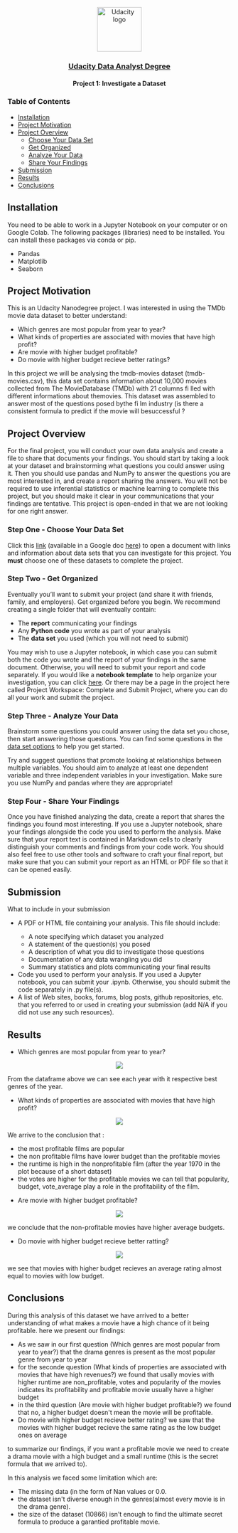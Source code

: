 <p align="center">
  <a href="https://www.udacity.com/">
    <img src='https://course_report_production.s3.amazonaws.com/rich/rich_files/rich_files/5511/s300/udacity-logo.png' alt="Udacity logo" width = 100px>
   </a>
</p>
<h3 align="center"><a href='https://www.udacity.com/course/data-analyst-nanodegree--nd002'> Udacity Data Analyst Degree </a></h3>
<h4 align="center">Project 1: Investigate a Dataset</h4>

### Table of Contents

- [Installation](#installation)
- [Project Motivation](#motivation)
- [Project Overview](#project_overview)
  - [Choose Your Data Set](#cyds)
  - [Get Organized](#go)
  - [Analyze Your Data](#ad)
  - [Share Your Findings](#sf)
- [Submission](#sb)
- [Results](#results)
- [Conclusions](#conclusion)

## Installation <a name="installation"></a>

You need to be able to work in a Jupyter Notebook on your computer or on Google Colab. The following packages (libraries) need to be installed. You can install these packages via conda or pip.

- Pandas
- Matplotlib
- Seaborn

## Project Motivation <a name="motivation"></a>

This is an Udacity Nanodegree project. I was interested in using the TMDb movie data dataset to better understand: </br>
- Which genres are most popular from year to year?
- What kinds of properties are associated with movies that have high profit?
- Are movie with higher budget profitable?
- Do movie with higher budget recieve better ratings?

In this project we will be analysing the tmdb-movies dataset (tmdb-movies.csv), this data set contains information about 10,000 movies collected from The MovieDatabase (TMDb) with 21 columns fi lled with different informations about themovies. This dataset was assembled to answer most of the questions posed bythe fi lm industry (is there a consistent formula to predict if the movie will besuccessful ?

## Project Overview <a name="project_overview"></a>
For the final project, you will conduct your own data analysis and create a file to share that documents your findings. You should start by taking a look at your dataset and brainstorming what questions you could answer using it. Then you should use pandas and NumPy to answer the questions you are most interested in, and create a report sharing the answers. You will not be required to use inferential statistics or machine learning to complete this project, but you should make it clear in your communications that your findings are tentative. This project is open-ended in that we are not looking for one right answer.

### Step One - Choose Your Data Set <a name="cyds"></a>

Click this [link](https://s3.amazonaws.com/video.udacity-data.com/topher/2018/July/5b57919a_data-set-options/data-set-options.pdf) (available in a Google doc [here](https://docs.google.com/document/d/e/2PACX-1vTlVmknRRnfy_4eTrjw5hYGaiQim5ctr9naaRd4V9du2B5bxpd8FEH3KtDgp8qVekw7Cj1GLk1IXdZi/pub?embedded=True)) to open a document with links and information about data sets that you can investigate for this project. You <strong>must</strong> choose one of these datasets to complete the project.

### Step Two - Get Organized <a name="go"></a>

Eventually you’ll want to submit your project (and share it with friends, family, and employers). Get organized before you begin. We recommend creating a single folder that will eventually contain:
<ul>
    <li>The <strong>report</strong> communicating your findings</li>
    <li>Any <strong>Python code</strong> you wrote as part of your analysis</li>
    <li>The <strong>data set</strong> you used (which you will not need to submit)</li>
</ul>
You may wish to use a Jupyter notebook, in which case you can submit both the code you wrote and the report of your findings in the same document. Otherwise, you will need to submit your report and code separately. If you would like a <strong>notebook template</strong> to help organize your investigation, you can click <a href="https://s3.amazonaws.com/video.udacity-data.com/topher/2018/April/5ac7a08a_investigate-a-dataset-template.ipynb/investigate-a-dataset-template.ipynb.zip">here</a>. Or there may be a page in the project here called Project Workspace: Complete and Submit Project, where you can do all your work and submit the project.

### Step Three - Analyze Your Data <a name="ad"></a>

Brainstorm some questions you could answer using the data set you chose, then start answering those questions. You can find some questions in the [data set options](https://s3.amazonaws.com/video.udacity-data.com/topher/2018/July/5b57919a_data-set-options/data-set-options.pdf) to help you get started.

Try and suggest questions that promote looking at relationships between multiple variables. You should aim to analyze at least one dependent variable and three independent variables in your investigation. Make sure you use NumPy and pandas where they are appropriate!

### Step Four - Share Your Findings<a name="sf"></a>

Once you have finished analyzing the data, create a report that shares the findings you found most interesting. If you use a Jupyter notebook, share your findings alongside the code you used to perform the analysis. Make sure that your report text is contained in Markdown cells to clearly distinguish your comments and findings from your code work. You should also feel free to use other tools and software to craft your final report, but make sure that you can submit your report as an HTML or PDF file so that it can be opened easily.

## Submission <a name="sb"></a>
What to include in your submission
<ul>
   <li>A PDF or HTML file containing your analysis. This file should include:</li>
       <ul>
        <li>A note specifying which dataset you analyzed</li>
        <li>A statement of the question(s) you posed</li>
        <li>A description of what you did to investigate those questions</li>
        <li>Documentation of any data wrangling you did</li>
        <li>Summary statistics and plots communicating your final results</li>
       </ul>
   <li>Code you used to perform your analysis. If you used a Jupyter notebook, you can submit your .ipynb. Otherwise, you should submit the code separately in .py file(s).</li>
   <li>A list of Web sites, books, forums, blog posts, github repositories, etc. that you referred to or used in creating your submission (add N/A if you did not use any such resources).</li>
</ul>

## Results <a name="results"></a>
- Which genres are most popular from year to year?</br>
<p align="center">
    <img src="https://raw.githubusercontent.com/Abhishek20182/Investigate-a-Dataset/master/result-2.png">
</p>
From the dataframe above we can see each year with it respective best genres of the year.

- What kinds of properties are associated with movies that have high profit?</br>
<p align="center">
    <img src="https://raw.githubusercontent.com/Abhishek20182/Investigate-a-Dataset/master/result-2.png">
</p>
We arrive to the conclusion that :

* the most profitable films are popular
* the non profitable films have lower budget than the profitable movies
* the runtime is high in the nonprofitable film (after the year 1970 in the plot because of a short dataset)
* the votes are higher for the profitable movies
we can tell that popularity, budget, vote_average play a role in the profitability of the film.

- Are movie with higher budget profitable?</br>
<p align="center">
    <img src="https://raw.githubusercontent.com/Abhishek20182/Investigate-a-Dataset/master/result-3.png">
</p>
we conclude that the non-profitable movies have higher average budgets.

- Do movie with higher budget recieve better ratting?</br>
<p align="center">
    <img src="https://raw.githubusercontent.com/Abhishek20182/Investigate-a-Dataset/master/result-3.png">
</p>
we see that movies with higher budget recieves an average rating almost equal to movies with low budget.

## Conclusions <a name="conclusion"></a>
During this analysis of this dataset we have arrived to a better understanding of what makes a movie have a high chance of it being profitable. here we present our findings:

* As we saw in our first question (Which genres are most popular from year to year?) that the drama genres is present as the most popular genre from year to year
* for the seconde question (What kinds of properties are associated with movies that have high revenues?) we found that usally movies with higher runtime are non_profitable, votes and popularity of the movies indicates its profitability and profitable movie usually have a higher budget
* in the third question (Are movie with higher budget profitable?) we found that no, a higher budget doesn't mean the movie will be profitable.
* Do movie with higher budget recieve better rating? we saw that the movies with higher budget recieve the same rating as the low budget ones on average

to summarize our findings, if you want a profitable movie we need to create a drama movie with a high budget and a small runtime (this is the secret formula that we arrived to).

In this analysis we faced some limitation which are:
* The missing data (in the form of Nan values or 0.0.
* the dataset isn't diverse enough in the genres(almost every movie is in the drama genre).
* the size of the dataset (10866) isn't enough to find the ultimate secret formula to produce a garantied profitable movie.
